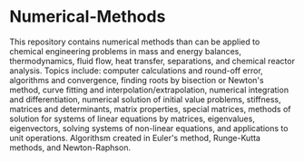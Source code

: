 # Numerical-Methods

This repository contains numerical methods  than can be applied to chemical engineering problems in mass and energy balances, thermodynamics, fluid flow, heat transfer, separations, and chemical reactor analysis. Topics include: computer calculations and round-off error, algorithms and convergence, finding roots by bisection or Newton's method, curve fitting and interpolation/extrapolation, numerical integration and differentiation, numerical solution of initial value problems, stiffness, matrices and determinants, matrix properties, special matrices, methods of solution for systems of linear equations by matrices, eigenvalues, eigenvectors, solving systems of non-linear equations, and applications to unit operations. Algorithsm created in Euler's method, Runge-Kutta methods, and Newton-Raphson.
